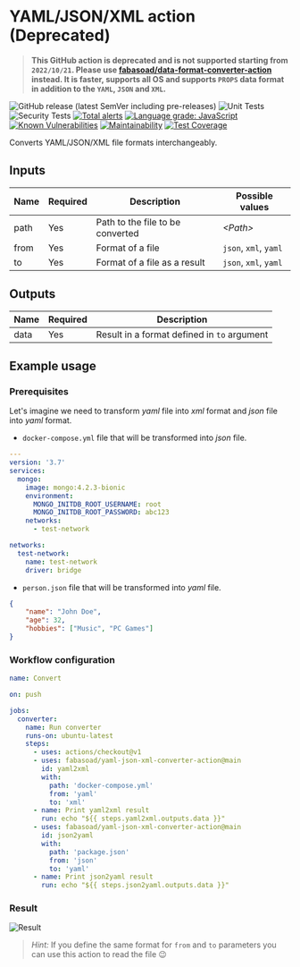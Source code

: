 # YAML/JSON/XML action (Deprecated)

> **This GitHub action is deprecated and is not supported starting from `2022/10/21`. Please use
> [fabasoad/data-format-converter-action](https://github.com/fabasoad/data-format-converter-action)
> instead. It is faster, supports all OS and supports `PROPS` data format in addition to the `YAML`,
> `JSON` and `XML`.**

![GitHub release (latest SemVer including pre-releases)](https://img.shields.io/github/v/release/fabasoad/yaml-json-xml-converter-action?include_prereleases)
![Unit Tests](https://github.com/fabasoad/yaml-json-xml-converter-action/workflows/Unit%20Tests/badge.svg)
![Security Tests](https://github.com/fabasoad/yaml-json-xml-converter-action/workflows/Security%20Tests/badge.svg)
[![Total alerts](https://img.shields.io/lgtm/alerts/g/fabasoad/yaml-json-xml-converter-action.svg?logo=lgtm&logoWidth=18)](https://lgtm.com/projects/g/fabasoad/yaml-json-xml-converter-action/alerts/)
[![Language grade: JavaScript](https://img.shields.io/lgtm/grade/javascript/g/fabasoad/yaml-json-xml-converter-action.svg?logo=lgtm&logoWidth=18)](https://lgtm.com/projects/g/fabasoad/yaml-json-xml-converter-action/context:javascript)
[![Known Vulnerabilities](https://snyk.io/test/github/fabasoad/yaml-json-xml-converter-action/badge.svg)](https://snyk.io/test/github/fabasoad/yaml-json-xml-converter-action)
[![Maintainability](https://api.codeclimate.com/v1/badges/2e14282fa64af03f16b5/maintainability)](https://codeclimate.com/github/fabasoad/yaml-json-xml-converter-action/maintainability)
[![Test Coverage](https://api.codeclimate.com/v1/badges/2e14282fa64af03f16b5/test_coverage)](https://codeclimate.com/github/fabasoad/yaml-json-xml-converter-action/test_coverage)

Converts YAML/JSON/XML file formats interchangeably.

## Inputs

| Name | Required | Description                      | Possible values       |
|------|----------|----------------------------------|-----------------------|
| path | Yes      | Path to the file to be converted | _&lt;Path&gt;_        |
| from | Yes      | Format of a file                 | `json`, `xml`, `yaml` |
| to   | Yes      | Format of a file as a result     | `json`, `xml`, `yaml` |

## Outputs

| Name | Required | Description                                 |
|------|----------|---------------------------------------------|
| data | Yes      | Result in a format defined in `to` argument |

## Example usage

### Prerequisites

Let's imagine we need to transform _yaml_ file into _xml_ format and _json_ file into _yaml_ format.

- `docker-compose.yml` file that will be transformed into _json_ file.

```yaml
---
version: '3.7'
services:
  mongo:
    image: mongo:4.2.3-bionic
    environment:
      MONGO_INITDB_ROOT_USERNAME: root
      MONGO_INITDB_ROOT_PASSWORD: abc123
    networks:
      - test-network

networks:
  test-network:
    name: test-network
    driver: bridge
```

- `person.json` file that will be transformed into _yaml_ file.

```json
{
    "name": "John Doe",
    "age": 32,
    "hobbies": ["Music", "PC Games"]
}
```

### Workflow configuration

```yaml
name: Convert

on: push

jobs:
  converter:
    name: Run converter
    runs-on: ubuntu-latest
    steps:
      - uses: actions/checkout@v1
      - uses: fabasoad/yaml-json-xml-converter-action@main
        id: yaml2xml
        with:
          path: 'docker-compose.yml'
          from: 'yaml'
          to: 'xml'
      - name: Print yaml2xml result
        run: echo "${{ steps.yaml2xml.outputs.data }}"
      - uses: fabasoad/yaml-json-xml-converter-action@main
        id: json2yaml
        with:
          path: 'package.json'
          from: 'json'
          to: 'yaml'
      - name: Print json2yaml result
        run: echo "${{ steps.json2yaml.outputs.data }}"
```

### Result

![Result](screenshot.png)

> _Hint:_ If you define the same format for `from` and `to` parameters you can use this action to read the file :wink:
